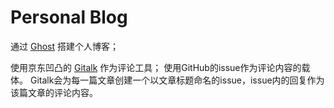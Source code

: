 # Personal Blog

通过 [Ghost](https://ghost.org) 搭建个人博客；

使用京东凹凸的 [Gitalk](https://github.com/gitalk/gitalk) 作为评论工具；
使用GitHub的issue作为评论内容的载体。
Gitalk会为每一篇文章创建一个以文章标题命名的issue，issue内的回复作为该篇文章的评论内容。
